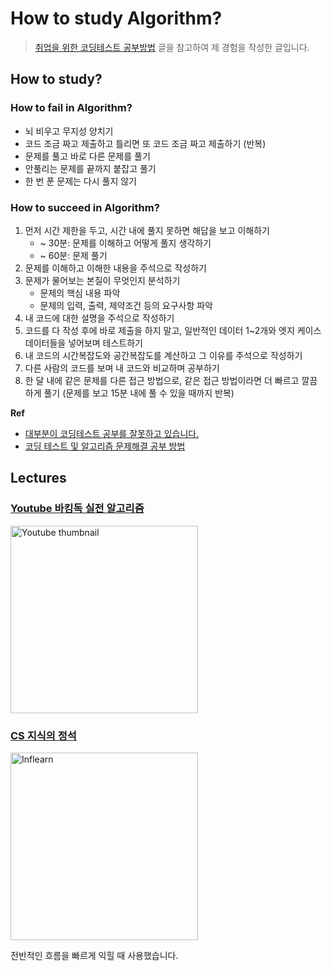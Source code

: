 # How to study Algorithm?

> [취업을 위한 코딩테스트 공부방법](https://covenant.tistory.com/220) 글을 참고하여 제 경험을 작성한 글입니다.

## How to study?

### How to fail in Algorithm?

- 뇌 비우고 무지성 양치기
- 코드 조금 짜고 제출하고 틀리면 또 코드 조금 짜고 제출하기 (반복)
- 문제를 풀고 바로 다른 문제를 풀기
- 안풀리는 문제를 끝까지 붙잡고 풀기
- 한 번 푼 문제는 다시 풀지 않기

### How to succeed in Algorithm?

1. 먼저 시간 제한을 두고, 시간 내에 풀지 못하면 해답을 보고 이해하기
   - ~ 30분: 문제를 이해하고 어떻게 풀지 생각하기
   - ~ 60분: 문제 풀기
2. 문제를 이해하고 이해한 내용을 주석으로 작성하기
3. 문제가 물어보는 본질이 무엇인지 분석하기
   - 문제의 핵심 내용 파악
   - 문제의 입력, 출력, 제약조건 등의 요구사항 파악
4. 내 코드에 대한 설명을 주석으로 작성하기
5. 코드를 다 작성 후에 바로 제출을 하지 말고, 일반적인 데이터 1~2개와 엣지 케이스 데이터들을 넣어보며 테스트하기
6. 내 코드의 시간복잡도와 공간복잡도를 계산하고 그 이유를 주석으로 작성하기
7. 다른 사람의 코드를 보며 내 코드와 비교하며 공부하기
8. 한 달 내에 같은 문제를 다른 접근 방법으로, 같은 접근 방법이라면 더 빠르고 깔끔하게 풀기 (문제를 보고 15분 내에 풀 수 있을 때까지 반복)

**Ref**

- [대부분이 코딩테스트 공부를 잘못하고 있습니다.](https://www.youtube.com/watch?v=Wx91sqfouCs&list=PLD_T8q5A90DmUpG99impXjA8cq59zM37p&index=52)
- [코딩 테스트 및 알고리즘 문제해결 공부 방법](https://www.slideshare.net/slideshow/kucc-2022-4/251739276#26)

## Lectures

### [Youtube 바킹독 실전 알고리즘](https://www.youtube.com/playlist?list=PLtqbFd2VIQv4O6D6l9HcD732hdrnYb6CY)

<img src="https://i.ytimg.com/vi/LcOIobH7ues/hqdefault.jpg?s…RUAAIhCGAE=&rs=AOn4CLCNBZUO9hOqNoI7YgoMeNms6K6R_A" alt="Youtube thumbnail" width="300px;">

### [CS 지식의 정석](https://www.inflearn.com/course/%EA%B0%9C%EB%B0%9C%EC%9E%90-%EB%A9%B4%EC%A0%91-cs-%ED%8A%B9%EA%B0%95/dashboard)

<img src="https://cdn.inflearn.com/public/courses/328823/cover/1081d7c2-64b4-4063-87f4-c40e11bb481f/KakaoTalk_20220517_140737840.jpg?w=736" alt="Inflearn" style="width:300px;"/>

전반적인 흐름을 빠르게 익힐 때 사용했습니다.
